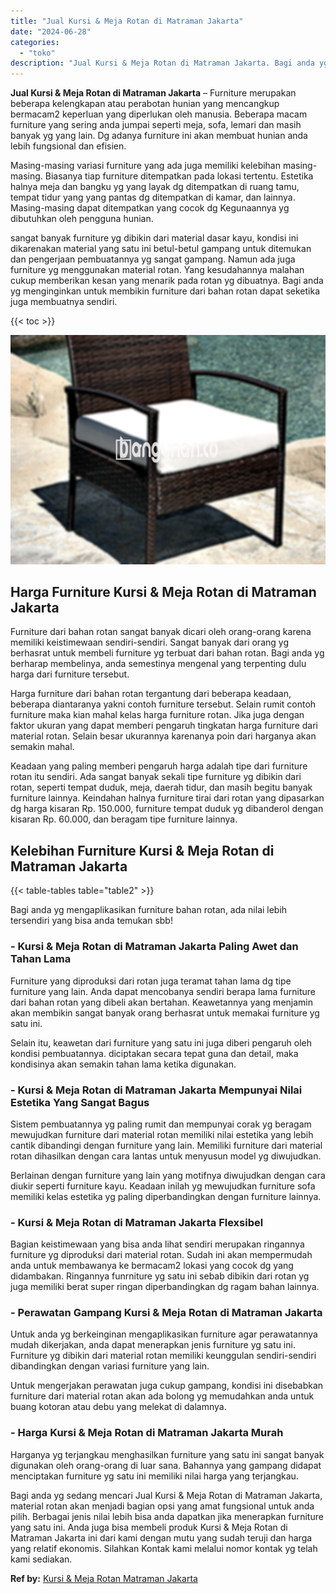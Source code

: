 ```yaml
---
title: "Jual Kursi & Meja Rotan di Matraman Jakarta"
date: "2024-06-28"
categories: 
  - "toko"
description: "Jual Kursi & Meja Rotan di Matraman Jakarta. Bagi anda yg sedang mencari Jual Kursi & Meja Rotan di Matraman Jakarta, material rotan akan menjadi bagian opsi..."
---
```


**Jual Kursi & Meja Rotan di Matraman Jakarta** – Furniture merupakan beberapa kelengkapan atau perabotan hunian yang mencangkup bermacam2 keperluan yang diperlukan oleh manusia. Beberapa macam furniture yang sering anda jumpai seperti meja, sofa, lemari dan masih banyak yg yang lain. Dg adanya furniture ini akan membuat hunian anda lebih fungsional dan efisien.

Masing-masing variasi furniture yang ada juga memiliki kelebihan masing-masing. Biasanya tiap furniture ditempatkan pada lokasi tertentu. Estetika halnya meja dan bangku yg yang layak dg ditempatkan di ruang tamu, tempat tidur yang yang pantas dg ditempatkan di kamar, dan lainnya. Masing-masing dapat ditempatkan yang cocok dg Kegunaannya yg dibutuhkan oleh pengguna hunian.

sangat banyak furniture yg dibikin dari material dasar kayu, kondisi ini dikarenakan material yang satu ini betul-betul gampang untuk ditemukan dan pengerjaan pembuatannya yg sangat gampang. Namun ada juga furniture yg menggunakan material rotan. Yang kesudahannya malahan cukup memberikan kesan yang menarik pada rotan yg dibuatnya. Bagi anda yg menginginkan untuk membikin furniture dari bahan rotan dapat seketika juga membuatnya sendiri.

{{< toc >}}

![Jual Kursi & Meja Rotan di Matraman Jakarta](/images/kursi-meja-rotan-murah03.png)

## Harga Furniture Kursi & Meja Rotan di Matraman Jakarta

Furniture dari bahan rotan sangat banyak dicari oleh orang-orang karena memiliki keistimewaan sendiri-sendiri. Sangat banyak dari orang yg berhasrat untuk membeli furniture yg terbuat dari bahan rotan. Bagi anda yg berharap membelinya, anda semestinya mengenal yang terpenting dulu harga dari furniture tersebut.

Harga furniture dari bahan rotan tergantung dari beberapa keadaan, beberapa diantaranya yakni contoh furniture tersebut. Selain rumit contoh furniture maka kian mahal kelas harga furniture rotan. Jika juga dengan faktor ukuran yang dapat memberi pengaruh tingkatan harga furniture dari material rotan. Selain besar ukurannya karenanya poin dari harganya akan semakin mahal.

Keadaan yang paling memberi pengaruh harga adalah tipe dari furniture rotan itu sendiri. Ada sangat banyak sekali tipe furniture yg dibikin dari rotan, seperti tempat duduk, meja, daerah tidur, dan masih begitu banyak furniture lainnya. Keindahan halnya furniture tirai dari rotan yang dipasarkan dg harga kisaran Rp. 150.000, furniture tempat duduk yg dibanderol dengan kisaran Rp. 60.000, dan beragam tipe furniture lainnya.

## Kelebihan Furniture Kursi & Meja Rotan di Matraman Jakarta

{{< table-tables table="table2" >}}

Bagi anda yg mengaplikasikan furniture bahan rotan, ada nilai lebih tersendiri yang bisa anda temukan sbb!

### \- Kursi & Meja Rotan di Matraman Jakarta Paling Awet dan Tahan Lama

Furniture yang diproduksi dari rotan juga teramat tahan lama dg tipe furniture yang lain. Anda dapat mencobanya sendiri berapa lama furniture dari bahan rotan yang dibeli akan bertahan. Keawetannya yang menjamin akan membikin sangat banyak orang berhasrat untuk memakai furniture yg satu ini.

Selain itu, keawetan dari furniture yang satu ini juga diberi pengaruh oleh kondisi pembuatannya. diciptakan secara tepat guna dan detail, maka kondisinya akan semakin tahan lama ketika digunakan.

### \- Kursi & Meja Rotan di Matraman Jakarta Mempunyai Nilai Estetika Yang Sangat Bagus

Sistem pembuatannya yg paling rumit dan mempunyai corak yg beragam mewujudkan furniture dari material rotan memiliki nilai estetika yang lebih cantik dibandingi dengan furniture yang lain. Memiliki furniture dari material rotan dihasilkan dengan cara lantas untuk menyusun model yg diwujudkan.

Berlainan dengan furniture yang lain yang motifnya diwujudkan dengan cara diukir seperti furniture kayu. Keadaan inilah yg mewujudkan furniture sofa memiliki kelas estetika yg paling diperbandingkan dengan furniture lainnya.

### \- Kursi & Meja Rotan di Matraman Jakarta Flexsibel

Bagian keistimewaan yang bisa anda lihat sendiri merupakan ringannya furniture yg diproduksi dari material rotan. Sudah ini akan mempermudah anda untuk membawanya ke bermacam2 lokasi yang cocok dg yang didambakan. Ringannya funrniture yg satu ini sebab dibikin dari rotan yg juga memiliki berat super ringan diperbandingkan dg ragam bahan lainnya.

### \- Perawatan Gampang Kursi & Meja Rotan di Matraman Jakarta

Untuk anda yg berkeinginan mengaplikasikan furniture agar perawatannya mudah dikerjakan, anda dapat menerapkan jenis furniture yg satu ini. Furniture yg dibikin dari material rotan memiliki keunggulan sendiri-sendiri dibandingkan dengan variasi furniture yang lain.

Untuk mengerjakan perawatan juga cukup gampang, kondisi ini disebabkan furniture dari material rotan akan ada bolong yg memudahkan anda untuk buang kotoran atau debu yang melekat di dalamnya.

### \- Harga Kursi & Meja Rotan di Matraman Jakarta Murah

Harganya yg terjangkau menghasilkan furniture yang satu ini sangat banyak digunakan oleh orang-orang di luar sana. Bahannya yang gampang didapat menciptakan furniture yg satu ini memiliki nilai harga yang terjangkau.

Bagi anda yg sedang mencari Jual Kursi & Meja Rotan di Matraman Jakarta, material rotan akan menjadi bagian opsi yang amat fungsional untuk anda pilih. Berbagai jenis nilai lebih bisa anda dapatkan jika menerapkan furniture yang satu ini. Anda juga bisa membeli produk Kursi & Meja Rotan di Matraman Jakarta ini dari kami dengan mutu yang sudah teruji dan harga yang relatif ekonomis. Silahkan Kontak kami melalui nomor kontak yg telah kami sediakan.

**Ref by:** [Kursi & Meja Rotan Matraman Jakarta](https://id.wikipedia.org/wiki/Kursi)
